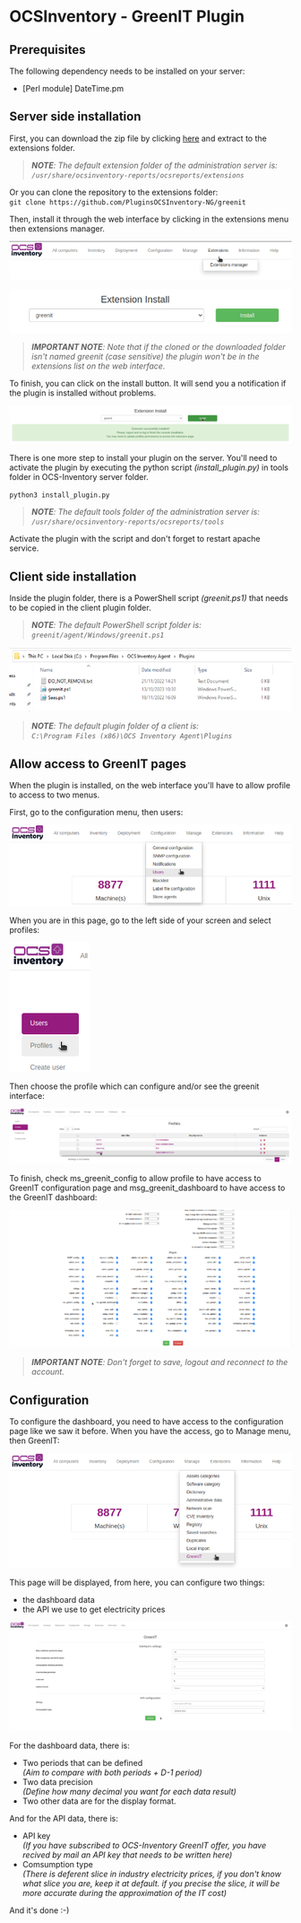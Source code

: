 # OCSInventory - GreenIT Plugin

## Prerequisites
The following dependency needs to be installed on your server:
- [Perl module] DateTime.pm

## Server side installation
First, you can download the zip file by clicking [here](https://github.com/PluginsOCSInventory-NG/greenit/releases) and extract to the extensions folder.

> ***NOTE**: The default extension folder of the administration server is: <br> `/usr/share/ocsinventory-reports/ocsreports/extensions`*

Or you can clone the repository to the extensions folder: <br> `git clone https://github.com/PluginsOCSInventory-NG/greenit`

Then, install it through the web interface by clicking in the extensions menu then extensions manager.

![](../../img/server/greenit/install_plugin_1.png)

![](../../img/server/greenit/install_plugin_2.png)

> ***IMPORTANT NOTE**: Note that if the cloned or the downloaded folder isn't named greenit (case sensitive) the plugin won't be in the extensions list on the web interface.*

To finish, you can click on the install button. It will send you a notification if the plugin is installed without problems.

![](../../img/server/greenit/install_plugin_3.png)

There is one more step to install your plugin on the server. You'll need to activate the plugin by executing the python script *(install_plugin.py)* in tools folder in OCS-Inventory server folder.

`python3 install_plugin.py`

> ***NOTE**: The default tools folder of the administration server is: <br> `/usr/share/ocsinventory-reports/ocsreports/tools`*

Activate the plugin with the script and don't forget to restart apache service.

## Client side installation
Inside the plugin folder, there is a PowerShell script *(greenit.ps1)* that needs to be copied in the client plugin folder.

> ***NOTE**: The default PowerShell script folder is: <br> `greenit/agent/Windows/greenit.ps1`*

![](../../img/server/greenit/install_plugin_4.png)

> ***NOTE**: The default plugin folder of a client is: <br> `C:\Program Files (x86)\OCS Inventory Agent\Plugins`*

## Allow access to GreenIT pages
When the plugin is installed, on the web interface you'll have to allow profile to access to two menus.

First, go to the configuration menu, then users:

![](../../img/server/greenit/allow_access_1.png)

When you are in this page, go to the left side of your screen and select profiles:

![](../../img/server/greenit/allow_access_2.png)

Then choose the profile which can configure and/or see the greenit interface:

![](../../img/server/greenit/allow_access_3.png)

To finish, check ms_greenit_config to allow profile to have access to GreenIT configuration page and msg_greenit_dashboard to have access to the GreenIT dashboard:

![](../../img/server/greenit/allow_access_4.png)

> ***IMPORTANT NOTE**: Don't forget to save, logout and reconnect to the account.*

## Configuration
To configure the dashboard, you need to have access to the configuration page like we saw it before. When you have the access, go to Manage menu, then GreenIT:

![](../../img/server/greenit/configuration_1.png)

This page will be displayed, from here, you can configure two things:
- the dashboard data
- the API we use to get electricity prices

![](../../img/server/greenit/configuration_2.png)

For the dashboard data, there is:
- Two periods that can be defined <br> *(Aim to compare with both periods + D-1 period)*
- Two data precision <br> *(Define how many decimal you want for each data result)*
- Two other data are for the display format.

And for the API data, there is:
- API key <br> *(If you have subscribed to OCS-Inventory GreenIT offer, you have recived by mail an API key that needs to be written here)*
- Comsumption type <br> *(There is deferent slice in industry electricity prices, if you don't know what slice you are, keep it at default. if you precise the slice, it will be more accurate during the approximation of the IT cost)*

And it's done :-)
